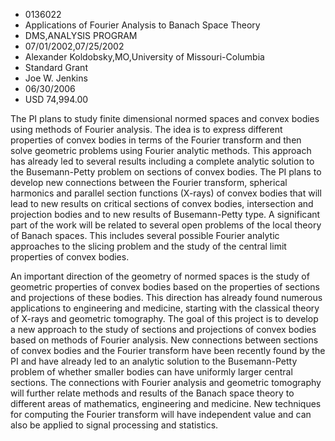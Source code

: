 
* 0136022
* Applications of Fourier Analysis to Banach Space Theory
* DMS,ANALYSIS PROGRAM
* 07/01/2002,07/25/2002
* Alexander Koldobsky,MO,University of Missouri-Columbia
* Standard Grant
* Joe W. Jenkins
* 06/30/2006
* USD 74,994.00

The PI plans to study finite dimensional normed spaces and convex bodies using
methods of Fourier analysis. The idea is to express different properties of
convex bodies in terms of the Fourier transform and then solve geometric
problems using Fourier analytic methods. This approach has already led to
several results including a complete analytic solution to the Busemann-Petty
problem on sections of convex bodies. The PI plans to develop new connections
between the Fourier transform, spherical harmonics and parallel section
functions (X-rays) of convex bodies that will lead to new results on critical
sections of convex bodies, intersection and projection bodies and to new results
of Busemann-Petty type. A significant part of the work will be related to
several open problems of the local theory of Banach spaces. This includes
several possible Fourier analytic approaches to the slicing problem and the
study of the central limit properties of convex bodies.

An important direction of the geometry of normed spaces is the study of
geometric properties of convex bodies based on the properties of sections and
projections of these bodies. This direction has already found numerous
applications to engineering and medicine, starting with the classical theory of
X-rays and geometric tomography. The goal of this project is to develop a new
approach to the study of sections and projections of convex bodies based on
methods of Fourier analysis. New connections between sections of convex bodies
and the Fourier transform have been recently found by the PI and have already
led to an analytic solution to the Busemann-Petty problem of whether smaller
bodies can have uniformly larger central sections. The connections with Fourier
analysis and geometric tomography will further relate methods and results of the
Banach space theory to different areas of mathematics, engineering and medicine.
New techniques for computing the Fourier transform will have independent value
and can also be applied to signal processing and statistics.
